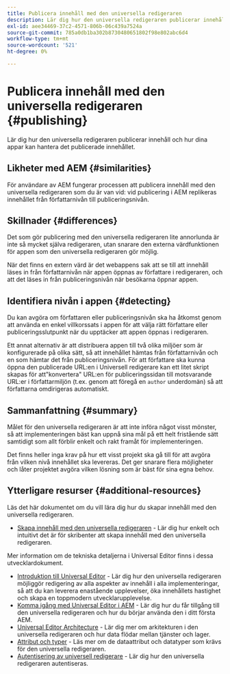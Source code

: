 ```yaml
---
title: Publicera innehåll med den universella redigeraren
description: Lär dig hur den universella redigeraren publicerar innehåll och hur dina appar kan hantera det publicerade innehållet.
exl-id: aee34469-37c2-4571-806b-06c439a7524a
source-git-commit: 785a0db1ba302b8730480651802f98e802abc6d4
workflow-type: tm+mt
source-wordcount: '521'
ht-degree: 0%

---
```



# Publicera innehåll med den universella redigeraren {#publishing}

Lär dig hur den universella redigeraren publicerar innehåll och hur dina appar kan hantera det publicerade innehållet.

## Likheter med AEM {#similarities}

För användare av AEM fungerar processen att publicera innehåll med den universella redigeraren som du är van vid: vid publicering i AEM replikeras innehållet från författarnivån till publiceringsnivån.

## Skillnader {#differences}

Det som gör publicering med den universella redigeraren lite annorlunda är inte så mycket själva redigeraren, utan snarare den externa värdfunktionen för appen som den universella redigeraren gör möjlig.

När det finns en extern värd är det webappens sak att se till att innehåll läses in från författarnivån när appen öppnas av författare i redigeraren, och att det läses in från publiceringsnivån när besökarna öppnar appen.

## Identifiera nivån i appen {#detecting}

Du kan avgöra om författaren eller publiceringsnivån ska ha åtkomst genom att använda en enkel villkorssats i appen för att välja rätt författare eller publiceringsslutpunkt när du upptäcker att appen öppnas i redigeraren.

Ett annat alternativ är att distribuera appen till två olika miljöer som är konfigurerade på olika sätt, så att innehållet hämtas från författarnivån och en som hämtar det från publiceringsnivån. För att författare ska kunna öppna den publicerade URL:en i Universell redigerare kan ett litet skript skapas för att&quot;konvertera&quot; URL:en för publiceringssidan till motsvarande URL:er i författarmiljön (t.ex. genom att föregå en `author` underdomän) så att författarna omdirigeras automatiskt.

## Sammanfattning {#summary}

Målet för den universella redigeraren är att inte införa något visst mönster, så att implementeringen bäst kan uppnå sina mål på ett helt fristående sätt samtidigt som allt förblir enkelt och rakt framåt för implementeringen.

Det finns heller inga krav på hur ett visst projekt ska gå till för att avgöra från vilken nivå innehållet ska levereras. Det ger snarare flera möjligheter och låter projektet avgöra vilken lösning som är bäst för sina egna behov.

## Ytterligare resurser {#additional-resources}

Läs det här dokumentet om du vill lära dig hur du skapar innehåll med den universella redigeraren.

* [Skapa innehåll med den universella redigeraren](authoring.md) - Lär dig hur enkelt och intuitivt det är för skribenter att skapa innehåll med den universella redigeraren.

Mer information om de tekniska detaljerna i Universal Editor finns i dessa utvecklardokument.

* [Introduktion till Universal Editor](/help/implementing/universal-editor/introduction.md) - Lär dig hur den universella redigeraren möjliggör redigering av alla aspekter av innehåll i alla implementeringar, så att du kan leverera enastående upplevelser, öka innehållets hastighet och skapa en toppmodern utvecklarupplevelse.
* [Komma igång med Universal Editor i AEM](/help/implementing/universal-editor/getting-started.md) - Lär dig hur du får tillgång till den universella redigeraren och hur du börjar använda den i ditt första AEM.
* [Universal Editor Architecture](/help/implementing/universal-editor/architecture.md) - Lär dig mer om arkitekturen i den universella redigeraren och hur data flödar mellan tjänster och lager.
* [Attribut och typer](/help/implementing/universal-editor/attributes-types.md) - Läs mer om de dataattribut och datatyper som krävs för den universella redigeraren.
* [Autentisering av universell redigerare](/help/implementing/universal-editor/authentication.md) - Lär dig hur den universella redigeraren autentiseras.
